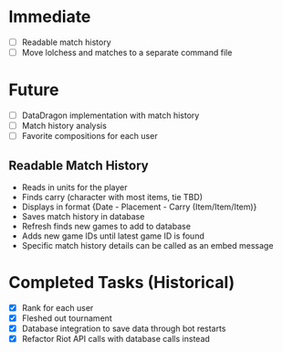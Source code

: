 # Immediate
 - [ ] Readable match history
 - [ ] Move lolchess and matches to a separate command file

# Future
 - [ ] DataDragon implementation with match history
 - [ ] Match history analysis
 - [ ] Favorite compositions for each user

## Readable Match History
 - Reads in units for the player
 - Finds carry (character with most items, tie TBD)
 - Displays in format {Date - Placement - Carry (Item/Item/Item)}
 - Saves match history in database
  - Refresh finds new games to add to database
  - Adds new game IDs until latest game ID is found
 - Specific match history details can be called as an embed message

# Completed Tasks (Historical)
 - [x] Rank for each user
 - [x] Fleshed out tournament
 - [x] Database integration to save data through bot restarts
 - [x] Refactor Riot API calls with database calls instead